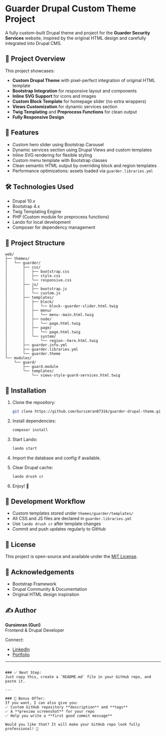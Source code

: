 
# Guarder Drupal Custom Theme Project

A fully custom-built Drupal theme and project for the **Guarder Security Services** website, inspired by the original HTML design and carefully integrated into Drupal CMS.

## 🚀 Project Overview

This project showcases:
- **Custom Drupal Theme** with pixel-perfect integration of original HTML template
- **Bootstrap Integration** for responsive layout and components
- **Inline SVG Support** for icons and images
- **Custom Block Template** for homepage slider (no extra wrappers)
- **Views Customization** for dynamic services section
- **Twig Templating** and **Preprocess Functions** for clean output
- **Fully Responsive Design**

## 🎨 Features

- Custom hero slider using Bootstrap Carousel
- Dynamic services section using Drupal Views and custom templates
- Inline SVG rendering for flexible styling
- Custom menu template with Bootstrap classes
- Clean semantic HTML output by overriding block and region templates
- Performance optimizations: assets loaded via `guarder.libraries.yml`

## 🛠️ Technologies Used

- Drupal 10.x
- Bootstrap 4.x
- Twig Templating Engine
- PHP (Custom module for preprocess functions)
- Lando for local development
- Composer for dependency management

## 🧩 Project Structure

```
web/
├── themes/
│   └── guarder/
│       ├── css/
│       │   ├── bootstrap.css
│       │   ├── style.css
│       │   └── responsive.css
│       ├── js/
│       │   ├── bootstrap.js
│       │   └── custom.js
│       ├── templates/
│       │   ├── block/
│       │   │   └── block--guarder-slider.html.twig
│       │   ├── menu/
│       │   │   └── menu--main.html.twig
│       │   ├── node/
│       │   │   └── page.html.twig
│       │   ├── page/
│       │   │   └── page.html.twig
│       │   └── system/
│       │       └── region--hero.html.twig
│       ├── guarder.info.yml
│       ├── guarder.libraries.yml
│       └── guarder.theme
└── modules/
    └── guard/
        ├── guard.module
        └── templates/
            └── views-style-guard-services.html.twig
```

## 🧩 Installation

1. Clone the repository:
   ```bash
   git clone https://github.com/Gursimran07316/guarder-drupal-theme.git
   ```

2. Install dependencies:
   ```bash
   composer install
   ```

3. Start Lando:
   ```bash
   lando start
   ```

4. Import the database and config if available.

5. Clear Drupal cache:
   ```bash
   lando drush cr
   ```

6. Enjoy! 🚀

## 🧩 Development Workflow

- Custom templates stored under `themes/guarder/templates/`
- All CSS and JS files are declared in `guarder.libraries.yml`
- Use `lando drush cr` after template changes
- Commit and push updates regularly to GitHub

## 📖 License

This project is open-source and available under the [MIT License](LICENSE).

## 🙌 Acknowledgements

- Bootstrap Framework
- Drupal Community & Documentation
- Original HTML design inspiration

## ✍️ Author

**Gursimran (Guri)**  
Frontend & Drupal Developer

Connect:
- [LinkedIn](https://linkedin.com/in/gursimran07316)
- [Portfolio](https://gursimrankhela.com/)

---

```

### ✅ Next Step:
Just copy this, create a `README.md` file in your GitHub repo, and paste it.

---

### 🚀 Bonus Offer:
If you want, I can also give you:
✅ Custom GitHub repository **description** and **tags**  
✅ A **preview screenshot** for your repo  
✅ Help you write a **first good commit message**

Would you like that? It will make your GitHub repo look fully professional! 🚀